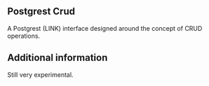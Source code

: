 ## Postgrest Crud

A Postgrest (LINK) interface designed around the concept of CRUD operations.

## Additional information

Still very experimental.
